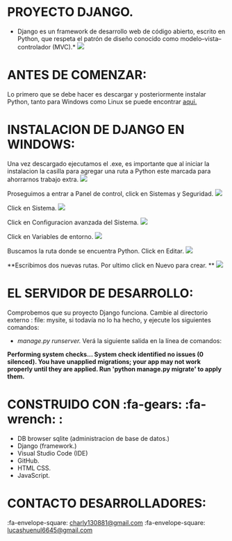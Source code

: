 # PROYECTO DJANGO.
* Django es un framework de desarrollo web de código abierto, escrito en Python, que respeta el patrón de diseño conocido como modelo–vista–controlador (MVC).*
![](https://codingornot.com/wp-content/uploads/2017/10/dijango-porque-usarlo.png)

# ANTES DE COMENZAR:

Lo primero que se debe hacer es descargar y posteriormente instalar Python, tanto para Windows como Linux se puede encontrar [aqui. ](https://www.python.org "aqui. ")

# INSTALACION DE DJANGO EN WINDOWS:

Una vez descargado ejecutamos el .exe, es importante que al iniciar la instalacion la casilla para agregar una ruta a Python este marcada para ahorrarnos trabajo extra.
![](https://unipython.com/wp-content/uploads/2017/09/Imagen2-2-600x373.jpg)



Proseguimos a entrar a Panel de control, click en Sistemas y Seguridad.
![](https://unipython.com/wp-content/uploads/2017/09/Imagen7-1-768x434.jpg)



Click en Sistema.
![](https://unipython.com/wp-content/uploads/2017/09/Imagen6-768x431.jpg)



Click en Configuracion avanzada del Sistema.
![](https://unipython.com/wp-content/uploads/2017/09/Imagen5.jpg)



Click en Variables de entorno.
![](https://unipython.com/wp-content/uploads/2017/09/Imagen4-600x718.jpg)



Buscamos la ruta donde se encuentra Python. Click en Editar.
![](https://unipython.com/wp-content/uploads/2017/09/Imagen3-600x566.jpg)



**Escribimos dos nuevas rutas.
Por ultimo click en Nuevo para crear.
**
![](https://unipython.com/wp-content/uploads/2017/09/Imagen9-600x572.jpg)


# EL SERVIDOR DE DESARROLLO:
Comprobemos que su proyecto Django funciona. Cambie al directorio externo : file: mysite, si todavía no lo ha hecho, y ejecute los siguientes comandos:
- *manage.py runserver.*
Verá la siguiente salida en la línea de comandos:

**Performing system checks...
System check identified no issues (0 silenced).
You have unapplied migrations; your app may not work properly until they are applied.
Run 'python manage.py migrate' to apply them.**

# CONSTRUIDO CON :fa-gears: :fa-wrench: : 
- DB browser sqlite (administracion de base de datos.)
- Django (framework.)
- Visual Studio Code (IDE)
- GitHub. 
- HTML CSS. 
- JavaScript. 

# CONTACTO DESARROLLADORES:
:fa-envelope-square: charly130881@gmail.com
:fa-envelope-square: lucashuenul6645@gmail.com